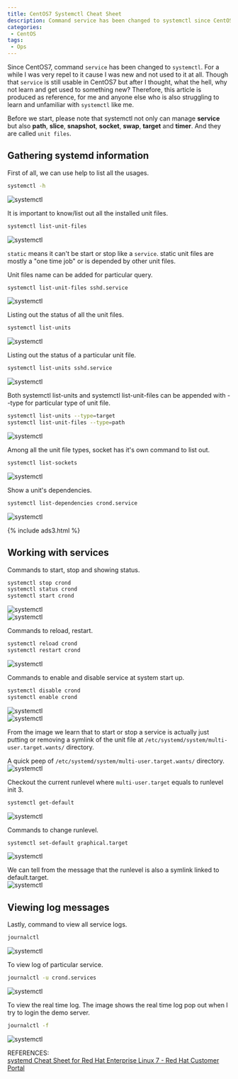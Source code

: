 ```yaml
---
title: CentOS7 Systemctl Cheat Sheet
description: Command service has been changed to systemctl since CentOS7, this post demonstrates all the usage of command systemctl .
categories:
 - CentOS
tags:
 - Ops
---
```


Since CentOS7, command `service` has been changed to `systemctl`.  For a while I was very repel to it cause I was new and not used to it at all.  Though that `service` is still usable in CentOS7 but after I thought, what the hell, why not learn and get used to something new?  Therefore, this article is produced as reference, for me and anyone else who is also struggling to learn and unfamiliar with `systemctl` like me.

Before we start, please note that systemctl not only can manage **service** but also **path**, **slice**, **snapshot**, **socket**, **swap**, **target** and **timer**.  And they are called `unit files`.

## Gathering systemd information
First of all, we can use help to list all the usages.
```bash
systemctl -h
```
![systemctl](/assets/images/2018042601.jpg)

It is important to know/list out all the installed unit files.
```bash
systemctl list-unit-files
```
![systemctl](/assets/images/2018042603.jpg)

`static` means it can't be start or stop like a `service`.  static unit files are mostly a "one time job" or is depended by other unit files.

Unit files name can be added for particular query.
```bash
systemctl list-unit-files sshd.service
```
![systemctl](/assets/images/2018042604.jpg)

Listing out the status of all the unit files.
```bash
systemctl list-units
```
![systemctl](/assets/images/2018042602.jpg)

Listing out the status of a particular unit file.
```bash
systemctl list-units sshd.service
```
![systemctl](/assets/images/2018042605.jpg)

Both systemctl list-units and systemctl list-unit-files can be appended with --type for particular type of unit file.
```bash
systemctl list-units --type=target
systemctl list-unit-files --type=path
```
![systemctl](/assets/images/2018042608.jpg)

Among all the unit file types, socket has it's own command to list out.
```bash
systemctl list-sockets
```
![systemctl](/assets/images/2018042609.jpg)

Show a unit's dependencies.
```bash
systemctl list-dependencies crond.service
```
![systemctl](/assets/images/2018042606.jpg)

{% include ads3.html %}

## Working with services
Commands to start, stop and showing status.
```bash
systemctl stop crond
systemctl status crond
systemctl start crond
```
![systemctl](/assets/images/2018042610.jpg)
<br>![systemctl](/assets/images/2018042611.jpg)

Commands to reload, restart.
```bash
systemctl reload crond
systemctl restart crond
```
![systemctl](/assets/images/2018042613.jpg)

Commands to enable and disable service at system start up.
```bash
systemctl disable crond
systemctl enable crond
```
![systemctl](/assets/images/2018042614.jpg)
<br>![systemctl](/assets/images/2018042615.jpg)

From the image we learn that to start or stop a service is actually just putting or removing a symlink of the unit file at `/etc/systemd/system/multi-user.target.wants/` directory.

A quick peep of `/etc/systemd/system/multi-user.target.wants/` directory.
<br>![systemctl](/assets/images/2018042619.jpg)

Checkout the current runlevel where `multi-user.target` equals to runlevel init 3.
```bash
systemctl get-default
```
![systemctl](/assets/images/2018042620.jpg)

Commands to change runlevel.
```bash
systemctl set-default graphical.target
```
![systemctl](/assets/images/2018042621.jpg)

We can tell from the message that the runlevel is also a symlink linked to default.target.
<br>![systemctl](/assets/images/2018042622.jpg)

## Viewing log messages
Lastly, command to view all service logs.
```bash
journalctl
```
![systemctl](/assets/images/2018042618.jpg)

To view log of particular service.
```bash
journalctl -u crond.services
```
![systemctl](/assets/images/2018042617.jpg)

To view the real time log.  The image shows the real time log pop out when I try to login the demo server.
```bash
journalctl -f
```
![systemctl](/assets/images/2018042616.jpg)

REFERENCES:
<br>[systemd Cheat Sheet for Red Hat Enterprise Linux 7 - Red Hat Customer Portal](https://access.redhat.com/articles/systemd-cheat-sheet)
